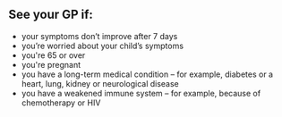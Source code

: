 ## See your GP if:

- your symptoms don’t improve after 7 days
- you’re worried about your child’s symptoms
- you're 65 or over
- you're pregnant
- you have a long-term medical condition – for example, diabetes or a heart, lung, kidney or neurological disease
- you have a weakened immune system – for example, because of chemotherapy or HIV
